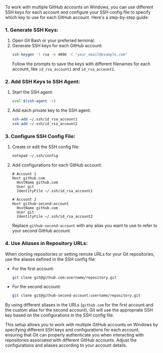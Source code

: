 To work with multiple GitHub accounts on Windows, you can use different SSH keys for each account and configure your SSH config file to specify which key to use for each GitHub account. Here's a step-by-step guide:

### 1. Generate SSH Keys:

1. Open Git Bash or your preferred terminal.
2. Generate SSH keys for each GitHub account:
   ```bash
   ssh-keygen -t rsa -b 4096 -C "your_email@example.com"
   ```
   Follow the prompts to save the keys with different filenames for each account, like `id_rsa_account1` and `id_rsa_account2`.

### 2. Add SSH Keys to SSH Agent:

1. Start the SSH agent:
   ```bash
   eval $(ssh-agent -s)
   ```
2. Add each private key to the SSH agent:
   ```bash
   ssh-add ~/.ssh/id_rsa_account1
   ssh-add ~/.ssh/id_rsa_account2
   ```

### 3. Configure SSH Config File:

1. Create or edit the SSH config file:
   ```bash
   notepad ~/.ssh/config
   ```
2. Add configurations for each GitHub account:

   ```
   # Account 1
   Host github.com
     HostName github.com
     User git
     IdentityFile ~/.ssh/id_rsa_account1

   # Account 2
   Host github-second-account
     HostName github.com
     User git
     IdentityFile ~/.ssh/id_rsa_account2
   ```

   Replace `github-second-account` with any alias you want to use to refer to your second GitHub account.

### 4. Use Aliases in Repository URLs:

When cloning repositories or setting remote URLs for your Git repositories, use the aliases defined in the SSH config file:

- For the first account:
  ```bash
  git clone git@github.com:username/repository.git
  ```
- For the second account:
  ```bash
  git clone git@github-second-account:username/repository.git
  ```

By using different aliases in the URLs (`github.com` for the first account and the custom alias for the second account), Git will use the appropriate SSH key based on the configurations in the SSH config file.

This setup allows you to work with multiple GitHub accounts on Windows by specifying different SSH keys and configurations for each account, ensuring that Git can properly authenticate you when interacting with repositories associated with different GitHub accounts. Adjust the configurations and aliases according to your account details.
